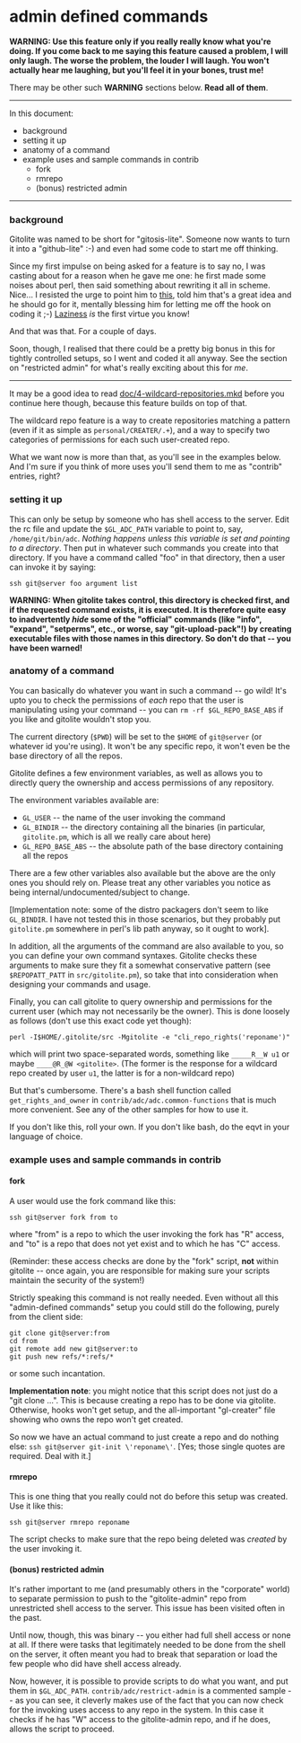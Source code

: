 # admin defined commands

**WARNING:  Use this feature only if you really really know what you're doing.
If you come back to me saying this feature caused a problem, I will only
laugh.  The worse the problem, the louder I will laugh.  You won't actually
hear me laughing, but you'll feel it in your bones, trust me!**

There may be other such **WARNING** sections below.  **Read all of them**.

----

In this document:

  * background
  * setting it up
  * anatomy of a command
  * example uses and sample commands in contrib
      * fork
      * rmrepo
      * (bonus) restricted admin

----

### background

Gitolite was named to be short for "gitosis-lite".  Someone now wants to turn
it into a "github-lite" :-) and even had some code to start me off thinking.

Since my first impulse on being asked for a feature is to say no, I was
casting about for a reason when he gave me one: he first made some noises
about perl, then said something about rewriting it all in scheme.  Nice... I
resisted the urge to point him to [this][xkcd224], told him that's a great
idea and he should go for it, mentally blessing him for letting me off the
hook on coding it ;-) [Laziness][lazy] *is* the first virtue you know!

[xkcd224]: http://xkcd.com/224/
[lazy]: http://c2.com/cgi/wiki?LazinessImpatienceHubris

And that was that.  For a couple of days.

Soon, though, I realised that there could be a pretty big bonus in this for
tightly controlled setups, so I went and coded it all anyway.  See the section
on "restricted admin" for what's really exciting about this for *me*.

----

It may be a good idea to read [doc/4-wildcard-repositories.mkd][wild] before
you continue here though, because this feature builds on top of that.

[wild]: http://github.com/sitaramc/gitolite/blob/pu/doc/4-wildcard-repositories.mkd

The wildcard repo feature is a way to create repositories matching a pattern
(even if it as simple as `personal/CREATER/.+`), and a way to specify two
categories of permissions for each such user-created repo.

What we want now is more than that, as you'll see in the examples below.  And
I'm sure if you think of more uses you'll send them to me as "contrib"
entries, right?

### setting it up

This can only be setup by someone who has shell access to the server.  Edit
the rc file and update the `$GL_ADC_PATH` variable to point to, say,
`/home/git/bin/adc`.  *Nothing happens unless this variable is set and
pointing to a directory*.  Then put in whatever such commands you create into
that directory.  If you have a command called "foo" in that directory, then a
user can invoke it by saying:

    ssh git@server foo argument list

**WARNING: When gitolite takes control, this directory is checked first, and
if the requested command exists, it is executed.  It is therefore quite easy
to inadvertently *hide* some of the "official" commands (like "info",
"expand", "setperms", etc., or worse, say "git-upload-pack"!) by creating
executable files with those names in this directory.  So don't do that -- you
have been warned!**

### anatomy of a command

You can basically do whatever you want in such a command -- go wild!  It's
upto you to check the permissions of *each* repo that the user is manipulating
using your command -- you can `rm -rf $GL_REPO_BASE_ABS` if you like and
gitolite wouldn't stop you.

The current directory (`$PWD`) will be set to the `$HOME` of `git@server` (or
whatever id you're using).  It won't be any specific repo, it won't even be
the base directory of all the repos.

Gitolite defines a few environment variables, as well as allows you to
directly query the ownership and access permissions of any repository.

The environment variables available are:

  * `GL_USER` -- the name of the user invoking the command
  * `GL_BINDIR` -- the directory containing all the binaries (in particular,
    `gitolite.pm`, which is all we really care about here)
  * `GL_REPO_BASE_ABS` -- the absolute path of the base directory containing
    all the repos

There are a few other variables also available but the above are the only ones
you should rely on.  Please treat any other variables you notice as being
internal/undocumented/subject to change.

[Implementation note: some of the distro packagers don't seem to like
`GL_BINDIR`.  I have not tested this in those scenarios, but they probably put
`gitolite.pm` somewhere in perl's lib path anyway, so it ought to work].

In addition, all the arguments of the command are also available to you, so
you can define your own command syntaxes.  Gitolite checks these arguments to
make sure they fit a somewhat conservative pattern (see `$REPOPATT_PATT` in
`src/gitolite.pm`), so take that into consideration when designing your
commands and usage.

Finally, you can call gitolite to query ownership and permissions for the
current user (which may not necessarily be the owner).  This is done loosely
as follows (don't use this exact code yet though):

    perl -I$HOME/.gitolite/src -Mgitolite -e "cli_repo_rights('reponame')"

which will print two space-separated words, something like `_____R__W u1` or
maybe `____@R_@W <gitolite>`.  (The former is the response for a wildcard repo
created by user `u1`, the latter is for a non-wildcard repo)

But that's cumbersome.  There's a bash shell function called
`get_rights_and_owner` in `contrib/adc/adc.common-functions` that is much more
convenient.  See any of the other samples for how to use it.

If you don't like this, roll your own.  If you don't like bash, do the eqvt in
your language of choice.

### example uses and sample commands in contrib

#### fork

A user would use the fork command like this:

    ssh git@server fork from to

where "from" is a repo to which the user invoking the fork has "R" access, and
"to" is a repo that does not yet exist and to which he has "C" access.

(Reminder: these access checks are done by the "fork" script, **not** within
gitolite -- once again, you are responsible for making sure your scripts
maintain the security of the system!)

Strictly speaking this command is not really needed.  Even without all this
"admin-defined commands" setup you could still do the following, purely from
the client side:

    git clone git@server:from
    cd from
    git remote add new git@server:to
    git push new refs/*:refs/*

or some such incantation.

**Implementation note**: you might notice that this script does not just do a
"git clone ...".  This is because creating a repo has to be done via gitolite.
Otherwise, hooks won't get setup, and the all-important "gl-creater" file
showing who owns the repo won't get created.

So now we have an actual command to just create a repo and do nothing else:
`ssh git@server git-init \'reponame\'`.  [Yes; those single quotes are
required.  Deal with it.]

#### rmrepo

This is one thing that you really could not do before this setup was created.
Use it like this:

    ssh git@server rmrepo reponame

The script checks to make sure that the repo being deleted was *created* by
the user invoking it.

#### (bonus) restricted admin

It's rather important to me (and presumably others in the "corporate" world)
to separate permission to push to the "gitolite-admin" repo from unrestricted
shell access to the server.  This issue has been visited often in the past.

Until now, though, this was binary -- you either had full shell access or none
at all.  If there were tasks that legitimately needed to be done from the
shell on the server, it often meant you had to break that separation or load
the few people who did have shell access already.

Now, however, it is possible to provide scripts to do what you want, and put
them in `$GL_ADC_PATH`.  `contrib/adc/restrict-admin` is a commented sample --
as you can see, it cleverly makes use of the fact that you can now check for
the invoking uses access to any repo in the system.  In this case it checks if
he has "W" access to the gitolite-admin repo, and if he does, allows the
script to proceed.

